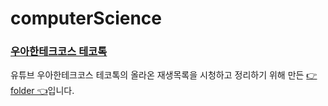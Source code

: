 # computerScience

### [우아한테크코스 테코톡](https://youtube.com/playlist?list=PLgXGHBqgT2TvpJ_p9L_yZKPifgdBOzdVH&si=mVFUnTbliqhk6R_h)

유튜브 우아한테크코스 테코톡의 올라온 재생목록을 시청하고 정리하기 위해 만든 [👉 folder 👈](우아한테크코스_테코톡)입니다.  
